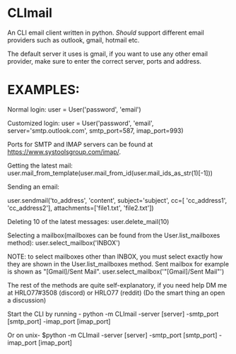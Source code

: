# CLImail

An CLI email client written in python. _Should_ support different email providers such as outlook, gmail, hotmail etc.

The default server it uses is gmail, if you want to use any other email provider, make sure to enter the correct server,
ports and address.

# EXAMPLES:

Normal login:
user = User('password', 'email')

Customized login:
user = User('password', 'email', server='smtp.outlook.com',
smtp_port=587, imap_port=993)

Ports for SMTP and IMAP servers can be found at https://www.systoolsgroup.com/imap/.

Getting the latest mail:
user.mail_from_template(user.mail_from_id(user.mail_ids_as_str(1)[-1]))

Sending an email:

user.sendmail('to_address', 'content', subject='subject', cc=[
'cc_address1', 'cc_address2'], attachments=['file1.txt', 'file2.txt'])

Deleting 10 of the latest messages:
user.delete_mail(10)

Selecting a mailbox(mailboxes can be found from the User.list_mailboxes method):
user.select_mailbox('INBOX')

NOTE: to select mailboxes other than INBOX, you must select exactly how they are shown in the User.list_mailboxes method. Sent mailbox for example is shown as "[Gmail]/Sent Mail".
user.select_mailbox('"[Gmail]/Sent Mail"')

The rest of the methods are quite self-explanatory, if you need help DM me at HRLO77#3508 (discord) or HRLO77 (reddit)
(Do the smart thing an open a discussion)

Start the CLI by running - python -m CLImail -server [server] -smtp_port [smtp_port] -imap_port [imap_port]

Or on unix- $python -m CLImail -server [server] -smtp_port [smtp_port] -imap_port [imap_port]
